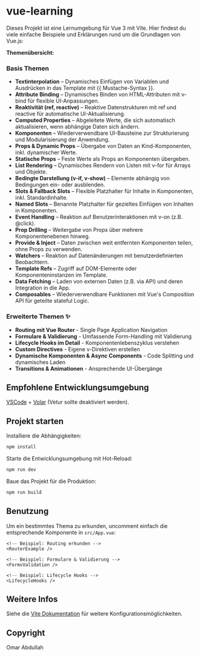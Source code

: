 
# vue-learning

Dieses Projekt ist eine Lernumgebung für Vue 3 mit Vite.
Hier findest du viele einfache Beispiele und Erklärungen rund um die Grundlagen von Vue.js:

**Themenübersicht:**

### Basis Themen
- **Textinterpolation** – Dynamisches Einfügen von Variablen und Ausdrücken in das Template mit {{ Mustache-Syntax }}.
- **Attribute Binding** – Dynamisches Binden von HTML-Attributen mit v-bind für flexible UI-Anpassungen.
- **Reaktivität (ref, reactive)** – Reaktive Datenstrukturen mit ref und reactive für automatische UI-Aktualisierung.
- **Computed Properties** – Abgeleitete Werte, die sich automatisch aktualisieren, wenn abhängige Daten sich ändern.
- **Komponenten** – Wiederverwendbare UI-Bausteine zur Strukturierung und Modularisierung der Anwendung.
- **Props & Dynamic Props** – Übergabe von Daten an Kind-Komponenten, inkl. dynamischer Werte.
- **Statische Props** – Feste Werte als Props an Komponenten übergeben.
- **List Rendering** – Dynamisches Rendern von Listen mit v-for für Arrays und Objekte.
- **Bedingte Darstellung (v-if, v-show)** – Elemente abhängig von Bedingungen ein- oder ausblenden.
- **Slots & Fallback Slots** – Flexible Platzhalter für Inhalte in Komponenten, inkl. Standardinhalte.
- **Named Slots** – Benannte Platzhalter für gezieltes Einfügen von Inhalten in Komponenten.
- **Event Handling** – Reaktion auf Benutzerinteraktionen mit v-on (z.B. @click).
- **Prop Drilling** – Weitergabe von Props über mehrere Komponentenebenen hinweg.
- **Provide & Inject** – Daten zwischen weit entfernten Komponenten teilen, ohne Props zu verwenden.
- **Watchers** – Reaktion auf Datenänderungen mit benutzerdefinierten Beobachtern.
- **Template Refs** – Zugriff auf DOM-Elemente oder Komponenteninstanzen im Template.
- **Data Fetching** – Laden von externen Daten (z.B. via API) und deren Integration in die App.
- **Composables** – Wiederverwendbare Funktionen mit Vue's Composition API für geteilte stateful Logic.

### Erweiterte Themen ✨
- **Routing mit Vue Router** - Single Page Application Navigation
- **Formulare & Validierung** - Umfassende Form-Handling mit Validierung
- **Lifecycle Hooks im Detail** - Komponentenlebenszyklus verstehen
- **Custom Directives** - Eigene v-Direktiven erstellen
- **Dynamische Komponenten & Async Components** - Code Splitting und dynamisches Laden
- **Transitions & Animationen** - Ansprechende UI-Übergänge

## Empfohlene Entwicklungsumgebung

[VSCode](https://code.visualstudio.com/) + [Volar](https://marketplace.visualstudio.com/items?itemName=Vue.volar) (Vetur sollte deaktiviert werden).

## Projekt starten

Installiere die Abhängigkeiten:

```sh
npm install
```

Starte die Entwicklungsumgebung mit Hot-Reload:

```sh
npm run dev
```

Baue das Projekt für die Produktion:

```sh
npm run build
```

## Benutzung

Um ein bestimmtes Thema zu erkunden, uncomment einfach die entsprechende Komponente in `src/App.vue`:

```vue
<!-- Beispiel: Routing erkunden -->
<RouterExample />

<!-- Beispiel: Formulare & Validierung -->
<FormsValidation />

<!-- Beispiel: Lifecycle Hooks -->
<LifecycleHooks />
```

## Weitere Infos

Siehe die [Vite Dokumentation](https://vite.dev/config/) für weitere Konfigurationsmöglichkeiten.

## Copyright

Omar Abdullah
